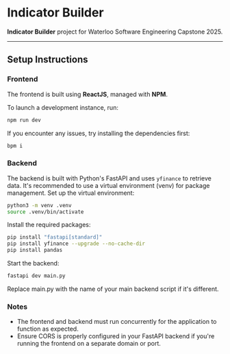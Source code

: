 # Indicator Builder

**Indicator Builder** project for Waterloo Software Engineering Capstone 2025.

---

## Setup Instructions

### Frontend

The frontend is built using **ReactJS**, managed with **NPM**.

To launch a development instance, run:  
```bash
npm run dev
```
If you encounter any issues, try installing the dependencies first:
```bash
bpm i
```

### Backend
The backend is built with Python's FastAPI and uses `yfinance` to retrieve data. It's recommended to use a virtual environment (venv) for package management.
Set up the virtual environment:
```bash
python3 -m venv .venv
source .venv/bin/activate
```
Install the required packages:
```bash
pip install "fastapi[standard]"
pip install yfinance --upgrade --no-cache-dir
pip install pandas
```
Start the backend:
```bash
fastapi dev main.py
```

Replace main.py with the name of your main backend script if it's different.

### Notes
- The frontend and backend must run concurrently for the application to function as expected.
- Ensure CORS is properly configured in your FastAPI backend if you're running the frontend on a separate domain or port.

